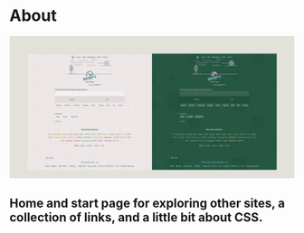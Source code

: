 # About

![page with a light and dark theme and theme settings](/img/github-banner-settings.png) 

## Home and start page for exploring other sites, a collection of links, and a little bit about CSS.
